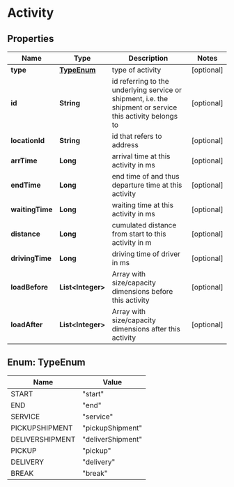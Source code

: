 
# Activity

## Properties
Name | Type | Description | Notes
------------ | ------------- | ------------- | -------------
**type** | [**TypeEnum**](#TypeEnum) | type of activity |  [optional]
**id** | **String** | id referring to the underlying service or shipment, i.e. the shipment or service this activity belongs to |  [optional]
**locationId** | **String** | id that refers to address |  [optional]
**arrTime** | **Long** | arrival time at this activity in ms |  [optional]
**endTime** | **Long** | end time of and thus departure time at this activity |  [optional]
**waitingTime** | **Long** | waiting time at this activity in ms |  [optional]
**distance** | **Long** | cumulated distance from start to this activity in m |  [optional]
**drivingTime** | **Long** | driving time of driver in ms |  [optional]
**loadBefore** | **List&lt;Integer&gt;** | Array with size/capacity dimensions before this activity |  [optional]
**loadAfter** | **List&lt;Integer&gt;** | Array with size/capacity dimensions after this activity |  [optional]


<a name="TypeEnum"></a>
## Enum: TypeEnum
Name | Value
---- | -----
START | &quot;start&quot;
END | &quot;end&quot;
SERVICE | &quot;service&quot;
PICKUPSHIPMENT | &quot;pickupShipment&quot;
DELIVERSHIPMENT | &quot;deliverShipment&quot;
PICKUP | &quot;pickup&quot;
DELIVERY | &quot;delivery&quot;
BREAK | &quot;break&quot;



